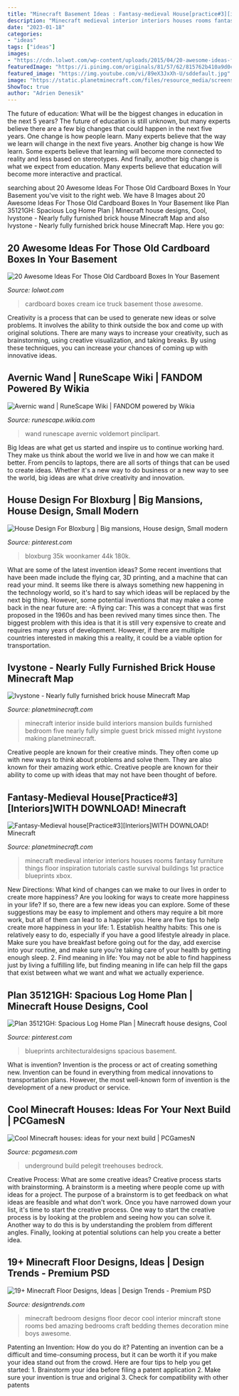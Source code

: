 ```yaml
---
title: "Minecraft Basement Ideas : Fantasy-medieval House[practice#3][interiors]with Download! Minecraft"
description: "Minecraft medieval interior interiors houses rooms fantasy furniture things floor inspiration tutorials castle survival buildings 1st practice blueprints xbox"
date: "2023-01-18"
categories:
- "ideas"
tags: ["ideas"]
images:
- "https://cdn.lolwot.com/wp-content/uploads/2015/04/20-awesome-ideas-for-those-old-cardboard-boxes-in-your-basement-14.jpg"
featuredImage: "https://i.pinimg.com/originals/81/57/62/815762b410a9d0c62f5a7c0b339fd5a0.jpg"
featured_image: "https://img.youtube.com/vi/89eX3JxXh-U/sddefault.jpg"
image: "https://static.planetminecraft.com/files/resource_media/screenshot/1752/2017-12-30-20-24-59-1514695797.png"
ShowToc: true
author: "Adrien Denesik"
---
```



The future of education: What will be the biggest changes in education in the next 5 years?
The future of education is still unknown, but many experts believe there are a few big changes that could happen in the next five years. 
One change is how people learn. Many experts believe that the way we learn will change in the next five years. 
Another big change is how We learn. Some experts believe that learning will become more connected to reality and less based on stereotypes. 
And finally, another big change is what we expect from education. Many experts believe that education will become more interactive and practical.

	

		
searching about 20 Awesome Ideas For Those Old Cardboard Boxes In Your Basement you've visit to the right web. We have 8 Images about 20 Awesome Ideas For Those Old Cardboard Boxes In Your Basement like Plan 35121GH: Spacious Log Home Plan | Minecraft house designs, Cool, Ivystone - Nearly fully furnished brick house Minecraft Map and also Ivystone - Nearly fully furnished brick house Minecraft Map. Here you go:
		
    
## 20 Awesome Ideas For Those Old Cardboard Boxes In Your Basement

<img loading=lazy src="https://cdn.lolwot.com/wp-content/uploads/2015/04/20-awesome-ideas-for-those-old-cardboard-boxes-in-your-basement-14.jpg" onerror="this.onerror=null;this.src='https://tse1.mm.bing.net/th?id=OIP.DSBbRwWlc-zkO6CsbXgWiAHaEK&amp;pid=15.1';" alt="20 Awesome Ideas For Those Old Cardboard Boxes In Your Basement">

_Source: lolwot.com_

>cardboard boxes cream ice truck basement those awesome. 

	

Creativity is a process that can be used to generate new ideas or solve problems. It involves the ability to think outside the box and come up with original solutions. There are many ways to increase your creativity, such as brainstorming, using creative visualization, and taking breaks. By using these techniques, you can increase your chances of coming up with innovative ideas.

    
## Avernic Wand | RuneScape Wiki | FANDOM Powered By Wikia

<img loading=lazy src="https://vignette2.wikia.nocookie.net/runescape2/images/f/f5/Avernic_wand_detail.png/revision/latest?cb=20140805023329" onerror="this.onerror=null;this.src='https://tse3.mm.bing.net/th?id=OIP.4qerK8NZSJWtgoSxtuBGCAHaHw&amp;pid=15.1';" alt="Avernic wand | RuneScape Wiki | FANDOM powered by Wikia">

_Source: runescape.wikia.com_

>wand runescape avernic voldemort pinclipart. 

	

Big Ideas are what get us started and inspire us to continue working hard. They make us think about the world we live in and how we can make it better. From pencils to laptops, there are all sorts of things that can be used to create ideas. Whether it's a new way to do business or a new way to see the world, big ideas are what drive creativity and innovation.

    
## House Design For Bloxburg | Big Mansions, House Design, Small Modern

<img loading=lazy src="https://i.pinimg.com/736x/f6/fa/c7/f6fac7c4c2b8132d00d28b31b9e982ea.jpg" onerror="this.onerror=null;this.src='https://tse4.mm.bing.net/th?id=OIP.x4GyrBQyJWokVNuAwZ0nmAHaEK&amp;pid=15.1';" alt="House Design For Bloxburg | Big mansions, House design, Small modern">

_Source: pinterest.com_

>bloxburg 35k woonkamer 44k 180k. 

	

What are some of the latest invention ideas?
Some recent inventions that have been made include the flying car, 3D printing, and a machine that can read your mind. It seems like there is always something new happening in the technology world, so it's hard to say which ideas will be replaced by the next big thing. However, some potential inventions that may make a come back in the near future are: 
-A flying car: This was a concept that was first proposed in the 1960s and has been revived many times since then. The biggest problem with this idea is that it is still very expensive to create and requires many years of development. However, if there are multiple countries interested in making this a reality, it could be a viable option for transportation.

    
## Ivystone - Nearly Fully Furnished Brick House Minecraft Map

<img loading=lazy src="https://static.planetminecraft.com/files/resource_media/screenshot/1752/2017-12-30-20-24-59-1514695797.png" onerror="this.onerror=null;this.src='https://tse4.mm.bing.net/th?id=OIP.KkoTt21-iZevV4QyTKEgWgHaD0&amp;pid=15.1';" alt="Ivystone - Nearly fully furnished brick house Minecraft Map">

_Source: planetminecraft.com_

>minecraft interior inside build interiors mansion builds furnished bedroom five nearly fully simple guest brick missed might ivystone making planetminecraft. 

	

Creative people are known for their creative minds. They often come up with new ways to think about problems and solve them. They are also known for their amazing work ethic. Creative people are known for their ability to come up with ideas that may not have been thought of before.

    
## Fantasy-Medieval House[Practice#3][Interiors]WITH DOWNLOAD! Minecraft

<img loading=lazy src="https://static.planetminecraft.com/files/resource_media/screenshot/1224/2012-06-13_222038_2553641.jpg" onerror="this.onerror=null;this.src='https://tse4.mm.bing.net/th?id=OIP.K-acvHA-bpKRoyGXtDYI8QHaD4&amp;pid=15.1';" alt="Fantasy-Medieval house[Practice#3][Interiors]WITH DOWNLOAD! Minecraft">

_Source: planetminecraft.com_

>minecraft medieval interior interiors houses rooms fantasy furniture things floor inspiration tutorials castle survival buildings 1st practice blueprints xbox. 

	

New Directions: What kind of changes can we make to our lives in order to create more happiness?
Are you looking for ways to create more happiness in your life? If so, there are a few new ideas you can explore. Some of these suggestions may be easy to implement and others may require a bit more work, but all of them can lead to a happier you. Here are five tips to help create more happiness in your life: 1. Establish healthy habits: This one is relatively easy to do, especially if you have a good lifestyle already in place. Make sure you have breakfast before going out for the day, add exercise into your routine, and make sure you’re taking care of your health by getting enough sleep. 2. Find meaning in life: You may not be able to find happiness just by living a fulfilling life, but finding meaning in life can help fill the gaps that exist between what we want and what we actually experience.

    
## Plan 35121GH: Spacious Log Home Plan | Minecraft House Designs, Cool

<img loading=lazy src="https://i.pinimg.com/originals/81/57/62/815762b410a9d0c62f5a7c0b339fd5a0.jpg" onerror="this.onerror=null;this.src='https://tse1.mm.bing.net/th?id=OIP.fTvBrDRnsB-BtBwfkruFygHaFQ&amp;pid=15.1';" alt="Plan 35121GH: Spacious Log Home Plan | Minecraft house designs, Cool">

_Source: pinterest.com_

>blueprints architecturaldesigns spacious basement. 

	

What is invention?
Invention is the process or act of creating something new. Invention can be found in everything from medical innovations to transportation plans. However, the most well-known form of invention is the development of a new product or service.

    
## Cool Minecraft Houses: Ideas For Your Next Build | PCGamesN

<img loading=lazy src="https://img.youtube.com/vi/89eX3JxXh-U/sddefault.jpg" onerror="this.onerror=null;this.src='https://tse2.mm.bing.net/th?id=OIP.WdWi95oDDNWhltnIAYmrXwHaFj&amp;pid=15.1';" alt="Cool Minecraft houses: ideas for your next build | PCGamesN">

_Source: pcgamesn.com_

>underground build pelegit treehouses bedrock. 

	

Creative Process: What are some creative ideas?
Creative process starts with brainstorming. A brainstorm is a meeting where people come up with ideas for a project. The purpose of a brainstorm is to get feedback on what ideas are feasible and what don't work. Once you have narrowed down your list, it's time to start the creative process.
One way to start the creative process is by looking at the problem and seeing how you can solve it. Another way to do this is by understanding the problem from different angles. Finally, looking at potential solutions can help you create a better idea.

    
## 19+ Minecraft Floor Designs, Ideas | Design Trends - Premium PSD

<img loading=lazy src="https://images.designtrends.com/wp-content/uploads/2016/08/02175037/Mincraft-wall-art-Floor-.jpg" onerror="this.onerror=null;this.src='https://tse4.mm.bing.net/th?id=OIP.vGTc_HzE0y9QT6rGDKkcigHaE8&amp;pid=15.1';" alt="19+ Minecraft Floor Designs, Ideas | Design Trends - Premium PSD">

_Source: designtrends.com_

>minecraft bedroom designs floor decor cool interior mincraft stone rooms bed amazing bedrooms craft bedding themes decoration mine boys awesome. 

	

Patenting an Invention: How do you do it?
Patenting an invention can be a difficult and time-consuming process, but it can be worth it if you make your idea stand out from the crowd. Here are four tips to help you get started: 1. Brainstorm your idea before filing a patent application 
2. Make sure your invention is true and original 
3. Check for compatibility with other patents 

